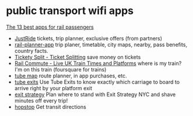 public transport wifi apps
=======================

[The 13 best apps for rail passengers](http://www.railway-technology.com/features/featurebest-apps-for-rail-passengers-smartphone-commute/)

- [JustRide](http://www.justride.com/) tickets, trip planner, exclusive offers (from partners)
- [rail-planner-app](http://www.eurail.com/plan-your-trip/rail-planner-app) trip planer, timetable, city maps, nearby, pass benefits, country facts.
- [Tickety Split - Ticket Splitting](http://splitticket.moneysavingexpert.com/) save money on tickets
- [Rail Commute - Live UK Train Times and Platforms](https://play.google.com/store/apps/details?id=com.boluga.railcommute&hl=en) where is my train? I'm on this train (foursquare for trains)
- [tube map](http://mxapps.co.uk/product.aspx?appId=tube_map) route planner, in app purchases, etc.
- [tube exits](http://www.tubeexits.co.uk/) Use Tube Exits to know exactly which carriage to board to arrive right by your platform exit
- [exit strategy](http://www.exitstrategynyc.com/) Plan where to stand with Exit Strategy NYC and shave minutes off every trip!
- [hopstop](https://www.hopstop.com/) Get transit directions
